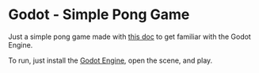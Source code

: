 # Godot - Simple Pong Game
Just a simple pong game made with [this doc](https://docs.godotengine.org/en/2.1/learning/step_by_step/simple_2d_game.html) to get familiar with the Godot Engine.

To run, just install the [Godot Engine](https://godotengine.org/), open the scene, and play.